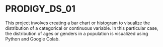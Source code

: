 # PRODIGY_DS_01
This project involves creating a bar chart or histogram to visualize the distribution of a categorical or continuous variable. In this particular case, the distribution of ages or genders in a population is visualized using Python and Google Colab.
